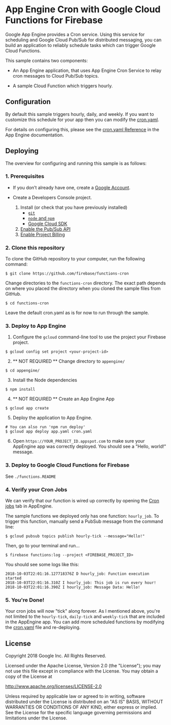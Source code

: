 # App Engine Cron with Google Cloud Functions for Firebase

Google App Engine provides a Cron service. Using this service for scheduling and
Google Cloud Pub/Sub for distributed messaging, you can build an application to
reliably schedule tasks which can trigger Google Cloud Functions.

This sample contains two components:

- An App Engine application, that uses App Engine Cron Service
  to relay cron messages to Cloud Pub/Sub topics.

- A sample Cloud Function which triggers hourly.

## Configuration

By default this sample triggers hourly, daily, and weekly. If you want to
customize this schedule for your app then you can modify the [cron.yaml](/appengine/cron.yaml).

For details on configuring this, please see the [cron.yaml Reference](https://cloud.google.com/appengine/docs/standard/python/config/cronref)
in the App Engine documentation.

## Deploying

The overview for configuring and running this sample is as follows:

### 1. Prerequisites

- If you don’t already have one, create a
  [Google Account](https://accounts.google.com/SignUp).

- Create a Developers Console project.
  1. Install (or check that you have previously installed)
     - [`git`](https://git-scm.com/downloads)
     - [`node` and `npm`](https://nodejs.org/en/)
     - [Google Cloud SDK](http://cloud.google.com/sdk/)
  2. [Enable the Pub/Sub API](https://console.cloud.google.com/flows/enableapi?apiid=pubsub&redirect=https://console.cloud.google.com)
  3. [Enable Project Billing](https://support.google.com/cloud/answer/6293499#enable-billing)

### 2. Clone this repository

To clone the GitHub repository to your computer, run the following command:

    $ git clone https://github.com/firebase/functions-cron

Change directories to the `functions-cron` directory. The exact path
depends on where you placed the directory when you cloned the sample files from
GitHub.

    $ cd functions-cron

Leave the default cron.yaml as is for now to run through the sample.

### 3. Deploy to App Engine

1. Configure the `gcloud` command-line tool to use the project your Firebase project.

```
$ gcloud config set project <your-project-id>
```

2. ** NOT REQUIRED ** Change directory to `appengine/`

```
$ cd appengine/
```

3. Install the Node dependencies

```
$ npm install
```

4. ** NOT REQUIRED ** Create an App Engine App

```
$ gcloud app create
```

5. Deploy the application to App Engine.

```
# You can also run 'npm run deploy'
$ gcloud app deploy app.yaml cron.yaml
```

6. Open `https://YOUR_PROJECT_ID.appspot.com` to make sure your AppEngine app
   was correctly deployed. You should see a "Hello, world!" message.

### 3. Deploy to Google Cloud Functions for Firebase

See `./functions.README`

### 4. Verify your Cron Jobs

We can verify that our function is wired up correctly by opening the [Cron jobs](https://console.cloud.google.com/appengine/cronjobs) tab in AppEngine.

The sample functions we deployed only has one function: `hourly_job`. To trigger
this function, manually send a PubSub message from the command line:

```shell
$ gcloud pubsub topics publish hourly-tick --message="Hello!"
```

Then, go to your terminal and run...

```shell
$ firebase functions:log --project <FIREBASE_PROJECT_ID>
```

You should see some logs like this:

```
2018-10-03T22:01:16.127718376Z D hourly_job: Function execution started
2018-10-03T22:01:16.310Z I hourly_job: This job is run every hour!
2018-10-03T22:01:16.390Z I hourly_job: Message Data: Hello!
```

### 5. You're Done!

Your cron jobs will now "tick" along forever. As I mentioned above, you're not
limited to the `hourly-tick`, `daily-tick` and `weekly-tick` that are included
in the AppEngine app. You can add more scheduled functions by modifying the [cron.yaml](/appengine/cron.yaml) file and re-deploying.

## License

Copyright 2018 Google Inc. All Rights Reserved.

Licensed under the Apache License, Version 2.0 (the "License");
you may not use this file except in compliance with the License.
You may obtain a copy of the License at

http://www.apache.org/licenses/LICENSE-2.0

Unless required by applicable law or agreed to in writing, software
distributed under the License is distributed on an "AS IS" BASIS,
WITHOUT WARRANTIES OR CONDITIONS OF ANY KIND, either express or implied.
See the License for the specific language governing permissions and
limitations under the License.
